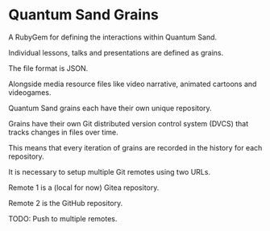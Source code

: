 # Quantum Sand Grains

A RubyGem for defining the interactions within Quantum Sand.

Individual lessons, talks and presentations are defined as grains.

The file format is JSON.

Alongside media resource files like video narrative, animated cartoons and videogames.

Quantum Sand grains each have their own unique repository.

Grains have their own Git distributed version control system (DVCS) that tracks changes in files over time.

This means that every iteration of grains are recorded in the history for each repository.

It is necessary to setup multiple Git remotes using two URLs.

Remote 1 is a (local for now) Gitea repository.

Remote 2 is the GitHub repository.

TODO: Push to multiple remotes.
